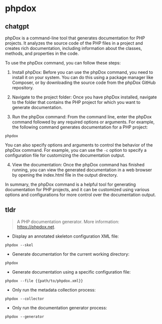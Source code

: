 # phpdox 
## chatgpt 
phpDox is a command-line tool that generates documentation for PHP projects. It analyzes the source code of the PHP files in a project and creates rich documentation, including information about the classes, methods, and properties in the code.

To use the phpDox command, you can follow these steps:

1. Install phpDox: Before you can use the phpDox command, you need to install it on your system. You can do this using a package manager like Composer, or by downloading the source code from the phpDox GitHub repository.

2. Navigate to the project folder: Once you have phpDox installed, navigate to the folder that contains the PHP project for which you want to generate documentation.

3. Run the phpDox command: From the command line, enter the phpDox command followed by any required options or arguments. For example, the following command generates documentation for a PHP project:

`phpdox`

You can also specify options and arguments to control the behavior of the phpDox command. For example, you can use the `-c` option to specify a configuration file for customizing the documentation output.

4. View the documentation: Once the phpDox command has finished running, you can view the generated documentation in a web browser by opening the index.html file in the output directory.

In summary, the phpDox command is a helpful tool for generating documentation for PHP projects, and it can be customized using various options and configurations for more control over the documentation output. 

## tldr 
 
> A PHP documentation generator.
> More information: <https://phpdox.net>.

- Display an annotated skeleton configuration XML file:

`phpdox --skel`

- Generate documentation for the current working directory:

`phpdox`

- Generate documentation using a specific configuration file:

`phpdox --file {{path/to/phpdox.xml}}`

- Only run the metadata collection process:

`phpdox --collector`

- Only run the documentation generator process:

`phpdox --generator`
